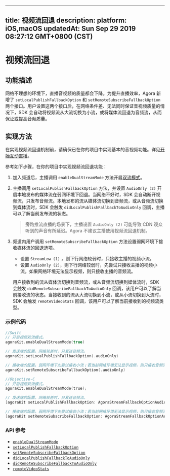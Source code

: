 
---
title: 视频流回退
description: 
platform: iOS,macOS
updatedAt: Sun Sep 29 2019 08:27:12 GMT+0800 (CST)
---
# 视频流回退
## 功能描述

网络不理想的环境下，直播音视频的质量都会下降。为提升直播效率，Agora 新增了 `setLocalPublishFallbackOption` 和 `setRemoteSubscribeFallbackOption` 两个接口。用户设置这两个接口后，在网络条件差、无法同时保证音视频质量的情况下，SDK 会自动将视频流从大流切换为小流，或将媒体流回退为音频流，从而保证或提高音频质量。

## 实现方法

在实现视频流回退机制前，请确保已在你的项目中实现基本的音视频功能。详见[开始互动直播](../../cn/Interactive%20Broadcast/start_live_ios.md)。

参考如下步骤，在你的项目中实现视频流回退功能：

1. 加入频道后，主播调用 `enableDualStreamMode` 方法开启[双流模式](https://docs.agora.io/cn/Agora%20Platform/terms?platform=All%20Platforms#a-name-duala双流模式)。

2. 主播调用 `setLocalPublishFallbackOption` 方法，并设置 `AudioOnly (2)` 开启本地发布的媒体流在弱网环境下回退。当网络不好时，SDK 会自动断开视频流，只发布音频流。本地发布的流从媒体流切换到音频流，或从音频流切换到媒体流时，SDK 会触发 `didLocalPublishFallbackToAudioOnly` 回调，主播可以了解当前发布流的状态。

   > 旁路推流直播的场景下，主播设置 `AudioOnly (2)` 可能导致 CDN 观众听到的声音有所延迟。Agora 不建议主播使用视频流回退机制。

3. 频道内用户调用 `setRemoteSubscribeFallbackOption` 方法设置弱网环境下接收媒体流的回退选项。

   - 设置 `StreamLow (1)` ，则下行网络较弱时，只接收主播的视频小流。
   - 设置 `AudioOnly (2)`，则下行网络较弱时，先尝试只接收主播的视频小流。如果网络环境无法显示视频，则只接收主播的音频流。

   用户接收到的流从媒体流切换到音频流，或从音频流切换到媒体流时，SDK 会触发 `didRemoteSubscribeFallbackToAudioOnly` 回调，该用户可以了解当前接收流的状态。当接收到的流从大流切换到小流，或从小流切换到大流时，SDK 会触发 `remoteVideoStats` 回调，该用户可以了解当前接收到的视频流类型。

### 示例代码


```swift
//Swift
// 开启视频双流模式。
agoraKit.enableDualStreamMode(true)

// 发送端的配置。网络较差时，只发送音频流。
agoraKit.setLocalPublishFallbackOption(.audioOnly)

// 接收端的配置。弱网环境下先尝试接收小流；若当前网络环境无法显示视频，则只接收音频流。
agoraKit.setRemoteSubscribeFallbackOption(.audioOnly)
```

```objective-c
//Objective-C
// 开启视频双流模式。
agoraKit.enableDualStreamMode(true);

// 发送端的配置。网络较差时，只发送音频流。
[agoraKit setLocalPublishFallbackOption: AgoraStreamFallbackOptionAudioOnly];

// 接收端的配置。弱网环境下先尝试接收小流；若当前网络环境无法显示视频，则只接收音频流。
[agoraKit setRemoteSubscribeFallbackOption: AgoraStreamFallbackOptionAudioOnly];
```

### API 参考

- [`enableDualStreamMode`](https://docs.agora.io/cn/Interactive%20Broadcast/API%20Reference/oc/Classes/AgoraRtcEngineKit.html#//api/name/enableDualStreamMode:)
- [`setLocalPublishFallbackOption`](https://docs.agora.io/cn/Interactive%20Broadcast/API%20Reference/oc/Classes/AgoraRtcEngineKit.html#//api/name/setLocalPublishFallbackOption:)
- [`setRemoteSubscribeFallbackOption`](https://docs.agora.io/cn/Interactive%20Broadcast/API%20Reference/oc/Classes/AgoraRtcEngineKit.html#//api/name/setRemoteSubscribeFallbackOption:)
- [`didLocalPublishFallbackToAudioOnly`](https://docs.agora.io/cn/Interactive%20Broadcast/API%20Reference/oc/Protocols/AgoraRtcEngineDelegate.html#//api/name/rtcEngine:didLocalPublishFallbackToAudioOnly:)
- [`didRemoteSubscribeFallbackToAudioOnly`](https://docs.agora.io/cn/Interactive%20Broadcast/API%20Reference/oc/Protocols/AgoraRtcEngineDelegate.html#//api/name/rtcEngine:didRemoteSubscribeFallbackToAudioOnly:byUid:)
- [`remoteVideoStats`](https://docs.agora.io/cn/Interactive%20Broadcast/API%20Reference/oc/Protocols/AgoraRtcEngineDelegate.html#//api/name/rtcEngine:remoteVideoStats:)
